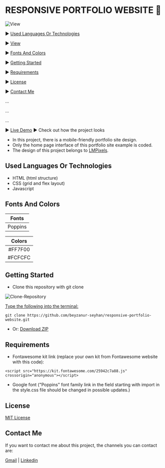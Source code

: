 # RESPONSIVE PORTFOLIO WEBSITE 🙍

![View](https://github.com/beyzanur-seyhan/responsive-portfolio-page/blob/main/view/portfolio.png?raw=true)


▶️ [Used Languages Or Technologies](#used-languages-or-technologies)

▶️ [View](#view)

▶️ [Fonts And Colors](#fonts-and-colors)

▶️ [Getting Started](#getting-started)

▶️ [Requirements](#requirements)

▶️ [License](#license)

▶️ [Contact Me](#contact-me)

...

...

...

▶️ [Live Demo](https://beyzanur-seyhan.github.io/responsive-portfolio-page/) ▶ Check out how the project looks

- In this project, there is a mobile-friendly portfolio site design.
- Only the home page interface of this portfolio site example is coded.
- The design of this project belongs to [LMPixels](https://themeforest.net/item/kerge-vcard-wordpress-theme/21801711).

## Used Languages Or Technologies

- HTML (html structure)
- CSS (grid and flex layout)
- Javascript

## Fonts And Colors

|Fonts|
|:-----:|
|Poppins|

|Colors|
|:-----:|
|#FF7F00|
|#FCFCFC|

## Getting Started

- Clone this repository with git clone

![Clone-Repository](https://user-images.githubusercontent.com/80166639/156000904-810121f2-11a7-4066-b874-8defb1fda19c.jpg)

<u>Type the following into the terminal:</u>

```
git clone https://github.com/beyzanur-seyhan/responsive-portfolio-website.git
```

- Or: <a href="https://github.com/beyzanur-seyhan/responsive-portfolio-website/archive/refs/heads/main.zip" download="https://github.com/beyzanur-seyhan/responsive-portfolio-website/archive/refs/heads/main.zip">Download ZIP</a>

## Requirements

- Fontawesome kit link (replace your own kit from Fontawesome website with this code):

```
<script src="https://kit.fontawesome.com/25942c7a88.js" crossorigin="anonymous"></script>
```

- Google font ("Poppins" font family link in the field starting with import in the style.css file should be changed in possible updates.)

## License

[MIT License](https://github.com/beyzanur-seyhan/responsive-portfolio-page/blob/main/LICENSE)

## Contact Me

If you want to contact me about this project, the channels you can contact are:

[Gmail](mailto:info@beyzanurseyhan.com) | [Linkedin](https://www.linkedin.com/in/beyzanurseyhan/)